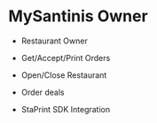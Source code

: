 # MySantinis Owner
- Restaurant Owner
- Get/Accept/Print Orders
- Open/Close Restaurant
- Order deals

- StaPrint SDK Integration
